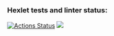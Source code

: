 ### Hexlet tests and linter status:
[![Actions Status](https://github.com/Burundok/frontend-project-44/workflows/hexlet-check/badge.svg)](https://github.com/Burundok/frontend-project-44/actions)
<a href="https://codeclimate.com/github/Burundok/frontend-project-44/maintainability"><img src="https://api.codeclimate.com/v1/badges/617426271beb9c7e50e9/maintainability" /></a>